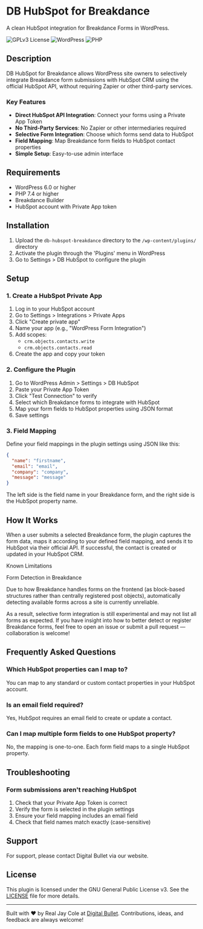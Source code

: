 # DB HubSpot for Breakdance

A clean HubSpot integration for Breakdance Forms in WordPress.

![GPLv3 License](https://img.shields.io/badge/license-GPLv3-blue)
![WordPress](https://img.shields.io/badge/WordPress-6.0%2B-blue)
![PHP](https://img.shields.io/badge/PHP-7.4%2B-blue)

## Description

DB HubSpot for Breakdance allows WordPress site owners to selectively integrate Breakdance form submissions with HubSpot CRM using the official HubSpot API, without requiring Zapier or other third-party services.

### Key Features

- **Direct HubSpot API Integration**: Connect your forms using a Private App Token
- **No Third-Party Services**: No Zapier or other intermediaries required
- **Selective Form Integration**: Choose which forms send data to HubSpot
- **Field Mapping**: Map Breakdance form fields to HubSpot contact properties
- **Simple Setup**: Easy-to-use admin interface

## Requirements

- WordPress 6.0 or higher
- PHP 7.4 or higher
- Breakdance Builder
- HubSpot account with Private App token

## Installation

1. Upload the `db-hubspot-breakdance` directory to the `/wp-content/plugins/` directory
2. Activate the plugin through the 'Plugins' menu in WordPress
3. Go to Settings > DB HubSpot to configure the plugin

## Setup

### 1. Create a HubSpot Private App

1. Log in to your HubSpot account
2. Go to Settings > Integrations > Private Apps
3. Click "Create private app"
4. Name your app (e.g., "WordPress Form Integration")
5. Add scopes:
   - `crm.objects.contacts.write`
   - `crm.objects.contacts.read`
6. Create the app and copy your token

### 2. Configure the Plugin

1. Go to WordPress Admin > Settings > DB HubSpot
2. Paste your Private App Token
3. Click "Test Connection" to verify
4. Select which Breakdance forms to integrate with HubSpot
5. Map your form fields to HubSpot properties using JSON format
6. Save settings

### 3. Field Mapping

Define your field mappings in the plugin settings using JSON like this:

```json
{
  "name": "firstname",
  "email": "email",
  "company": "company",
  "message": "message"
}
```

The left side is the field name in your Breakdance form, and the right side is the HubSpot property name.


## How It Works

When a user submits a selected Breakdance form, the plugin captures the form data, maps it according to your defined field mapping, and sends it to HubSpot via their official API. If successful, the contact is created or updated in your HubSpot CRM.


Known Limitations

Form Detection in Breakdance

Due to how Breakdance handles forms on the frontend (as block-based structures rather than centrally registered post objects), automatically detecting available forms across a site is currently unreliable.

As a result, selective form integration is still experimental and may not list all forms as expected. If you have insight into how to better detect or register Breakdance forms, feel free to open an issue or submit a pull request — collaboration is welcome!


## Frequently Asked Questions

### Which HubSpot properties can I map to?

You can map to any standard or custom contact properties in your HubSpot account.

### Is an email field required?

Yes, HubSpot requires an email field to create or update a contact.

### Can I map multiple form fields to one HubSpot property?

No, the mapping is one-to-one. Each form field maps to a single HubSpot property.

## Troubleshooting

### Form submissions aren't reaching HubSpot

1. Check that your Private App Token is correct
2. Verify the form is selected in the plugin settings
3. Ensure your field mapping includes an email field
4. Check that field names match exactly (case-sensitive)

## Support

For support, please contact Digital Bullet via our website.

## License

This plugin is licensed under the GNU General Public License v3. See the [LICENSE](./LICENSE) file for more details.



---

Built with ❤️ by Real Jay Cole at [Digital Bullet](https://digitalbullet.ca). Contributions, ideas, and feedback are always welcome!
